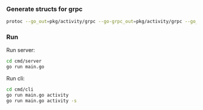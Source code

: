 ### Generate structs for grpc
```sh
protoc --go_out=pkg/activity/grpc --go-grpc_out=pkg/activity/grpc --go_opt=module=github.com/diSpector/activity.git/pkg/activity/grpc --go-grpc_opt=module=github.com/diSpector/activity.git/pkg/activity/grpc  api/proto/activity.proto
```

### Run
Run server:
```sh
cd cmd/server
go run main.go
```

Run cli:
```sh
cd cmd/cli
go run main.go activity
go run main.go activity -s 
```